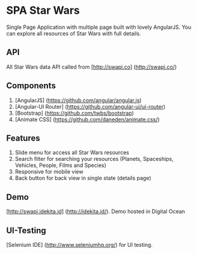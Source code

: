 # SPA Star Wars
Single Page Application with multiple page built with lovely AngularJS. You can explore all resources of Star Wars with full details. 

## API
All Star Wars data API called from [http://swapi.co] (http://swapi.co/)

## Components
1. [AngularJS] (https://github.com/angular/angular.js)
2. [Angular-UI Router] (https://github.com/angular-ui/ui-router)
3. [Bootstrap] (https://github.com/twbs/bootstrap)
4. [Animate CSS] (https://github.com/daneden/animate.css/)

## Features
1. Slide menu for access all Star Wars resources
2. Search filter for searching your resources (Planets, Spaceships, Vehicles, People, Films and Species)
3. Responsive for mobile view 
4. Back button for back view in single state (details page)

## Demo
[http://swapi.idekita.id] (http://idekita.id/). Demo hosted in Digital Ocean

## UI-Testing
[Selenium IDE] (http://www.seleniumhq.org/) for UI testing.
